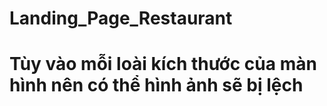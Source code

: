 # Landing_Page_Restaurant

# Tùy vào mỗi loài kích thước của màn hình nên có thể hình ảnh sẽ bị lệch 


